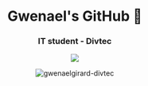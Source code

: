 <h1 align="center">Gwenael's GitHub 🖖</h1>
<h3 align="center">IT student - Divtec</h3>

<div align="center">
	<p><img align="center" src="https://github-readme-stats.vercel.app/api/top-langs?username=gwenaelgirard-divtec&show_icons=true&locale=fr&layout=compact&theme=github_dark&hide_border=true" /></p>
	<p><img align="center" src="https://github-readme-stats.vercel.app/api?username=gwenaelgirard-divtec&show_icons=true&locale=fr&theme=github_dark&hide_border=true" alt="gwenaelgirard-divtec" /></p>
</div>


